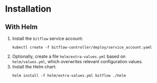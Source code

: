 # Installation

## With Helm

1. Install the `bitflow` service account:
    ```
    kubectl create -f bitflow-controller/deploy/service_account.yaml
    ```
2. Optionally, create a file `helm/extra-values.yml` based on `helm/values.yml`, which overwrites relevant configuration values.
3. Install the Helm chart:
    ```
    helm install -f helm/extra-values.yml bitflow ./helm
    ```
